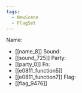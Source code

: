 ```yaml
---
tags:
  - NewScene
  - FlagSet
---
```

Name:
- [[name_8]]
Sound:
- [[sound_725]]
Party:
- [[party_0]]
Fn:
- [[e0811_function5]]
- [[e0811_function7]]
Flag:
- [[flag_9476]]
